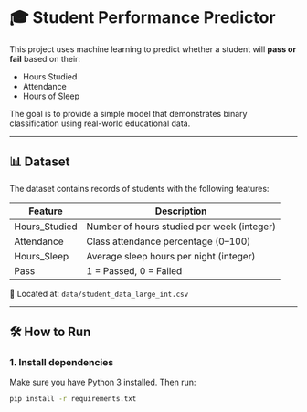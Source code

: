 # 🎓 Student Performance Predictor

This project uses machine learning to predict whether a student will **pass or fail** based on their:
- Hours Studied
- Attendance
- Hours of Sleep

The goal is to provide a simple model that demonstrates binary classification using real-world educational data.

---

## 📊 Dataset

The dataset contains records of students with the following features:

| Feature         | Description                                |
|-----------------|--------------------------------------------|
| Hours_Studied   | Number of hours studied per week (integer) |
| Attendance      | Class attendance percentage (0–100)        |
| Hours_Sleep     | Average sleep hours per night (integer)    |
| Pass            | 1 = Passed, 0 = Failed                     |

📁 Located at: `data/student_data_large_int.csv`

---

## 🛠️ How to Run

### 1. Install dependencies

Make sure you have Python 3 installed. Then run:

```bash
pip install -r requirements.txt

